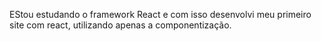 EStou estudando o framework React e com isso desenvolvi meu primeiro site com react, utilizando apenas a componentização.

